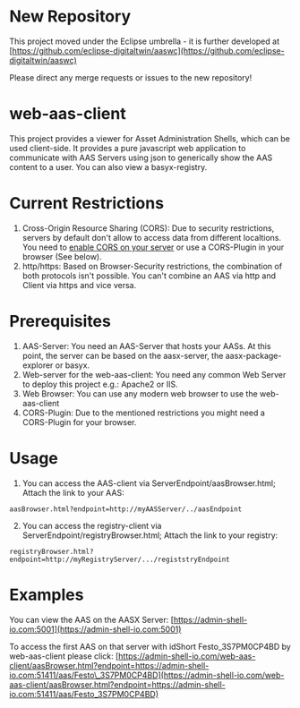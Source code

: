 # New Repository
This project moved under the Eclipse umbrella - it is further developed at
[https://github.com/eclipse-digitaltwin/aaswc](https://github.com/eclipse-digitaltwin/aaswc)

Please direct any merge requests or issues to the new repository!

# web-aas-client
This project provides a viewer for Asset Administration Shells, which can be
used client-side. It provides a pure javascript web application to communicate
with AAS Servers using json to generically show the AAS content to a user. You
can also view a basyx-registry.

# Current Restrictions
1. Cross-Origin Resource Sharing (CORS): Due to security restrictions, servers
by default don't allow to access data from different localtions. You need to
[enable CORS on your server](https://enable-cors.org/server.html) or use a
CORS-Plugin in your browser (See below).
2. http/https: Based on Browser-Security restrictions, the combination of both
protocols isn't possible. You can't combine an AAS via http and Client via https
and vice versa.

# Prerequisites
1. AAS-Server: You need an AAS-Server that hosts your AASs. At this point,
the server can be based on the aasx-server, the aasx-package-explorer or basyx.
2. Web-server for the web-aas-client: You need any common Web Server to deploy 
this project e.g.: Apache2 or IIS.
4. Web Browser: You can use any modern web browser to use the web-aas-client
5. CORS-Plugin: Due to the mentioned restrictions you might need a CORS-Plugin
for your browser.

# Usage
1. You can access the AAS-client via ServerEndpoint/aasBrowser.html; Attach the
link to your AAS: 
```
aasBrowser.html?endpoint=http://myAASServer/../aasEndpoint
```
2. You can access the registry-client via ServerEndpoint/registryBrowser.html;
Attach the link to your registry:
```
registryBrowser.html?endpoint=http://myRegistryServer/.../registstryEndpoint
```

# Examples
You can view the AAS on the AASX Server: 
[https://admin-shell-io.com:5001](https://admin-shell-io.com:5001)

To access the first AAS on that server with idShort Festo_3S7PM0CP4BD by web-aas-client please click:
[https://admin-shell-io.com/web-aas-client/aasBrowser.html?endpoint=https://admin-shell-io.com:51411/aas/Festo\_3S7PM0CP4BD](https://admin-shell-io.com/web-aas-client/aasBrowser.html?endpoint=https://admin-shell-io.com:51411/aas/Festo_3S7PM0CP4BD)
